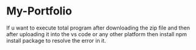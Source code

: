 # My-Portfolio
If u want to execute total program after downloading the zip file and then after uploading it into the vs code or any other platform then install npm install package to resolve the error in it.
